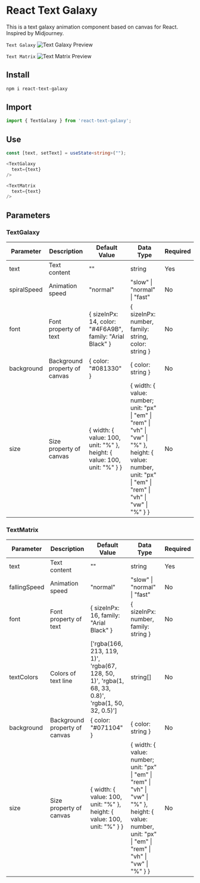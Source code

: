 # React Text Galaxy

This is a text galaxy animation component based on canvas for React. Inspired by Midjourney.

`Text Galaxy`
![Text Galaxy Preview](preview/preview-react-text-galaxy.gif)

`Text Matrix`
![Text Matrix Preview](preview/preview-react-text-matrix.gif)

## Install

```bash
npm i react-text-galaxy
```

## Import

```typescript
import { TextGalaxy } from 'react-text-galaxy';
```

## Use

```typescript
const [text, setText] = useState<string>("");

<TextGalaxy
  text={text}
/>

<TextMatrix
  text={text}
/>
```

## Parameters

### TextGalaxy

| Parameter   | Description                   | Default Value                                                           | Data Type                                                                                                                                                       | Required |
| ----------- | ----------------------------- | ----------------------------------------------------------------------- | --------------------------------------------------------------------------------------------------------------------------------------------------------------- | -------- |
| text        | Text content                  | ""                                                                      | string                                                                                                                                                          | Yes      |
| spiralSpeed | Animation speed               | "normal"                                                                | "slow" \| "normal" \| "fast"                                                                                                                                    | No       |
| font        | Font property of text         | { sizeInPx: 14, color: "#4F6A9B", family: "Arial Black" }               | { sizeInPx: number, family: string, color: string }                                                                                                             | No       |
| background  | Background property of canvas | { color: "#081330" }                                                    | { color: string }                                                                                                                                               | No       |
| size        | Size property of canvas       | { width: { value: 100, unit: "%" }, height: { value: 100, unit: "%" } } | { width: { value: number; unit: "px" \| "em" \| "rem" \| "vh" \| "vw" \| "%" }, height: { value: number, unit: "px" \| "em" \| "rem" \| "vh" \| "vw" \| "%" } } | No       |

### TextMatrix

| Parameter    | Description                   | Default Value                                                                                      | Data Type                                                                                                                                                       | Required |
| ------------ | ----------------------------- | -------------------------------------------------------------------------------------------------- | --------------------------------------------------------------------------------------------------------------------------------------------------------------- | -------- |
| text         | Text content                  | ""                                                                                                 | string                                                                                                                                                          | Yes      |
| fallingSpeed | Animation speed               | "normal"                                                                                           | "slow" \| "normal" \| "fast"                                                                                                                                    | No       |
| font         | Font property of text         | { sizeInPx: 16, family: "Arial Black" }                                                            | { sizeInPx: number, family: string }                                                                                                                            | No       |
| textColors   | Colors of text line           | ['rgba(166, 213, 119, 1)', 'rgba(67, 128, 50, 1)', 'rgba(1, 68, 33, 0.8)', 'rgba(1, 50, 32, 0.5)'] | string[]                                                                                                                                                        | No       |
| background   | Background property of canvas | { color: "#071104" }                                                                               | { color: string }                                                                                                                                               | No       |
| size         | Size property of canvas       | { width: { value: 100, unit: "%" }, height: { value: 100, unit: "%" } }                            | { width: { value: number; unit: "px" \| "em" \| "rem" \| "vh" \| "vw" \| "%" }, height: { value: number, unit: "px" \| "em" \| "rem" \| "vh" \| "vw" \| "%" } } | No       |
